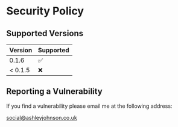 # Security Policy

## Supported Versions

| Version | Supported          |
| ------- | ------------------ |
| 0.1.6   | :white_check_mark: |
| < 0.1.5 | :x:                |

## Reporting a Vulnerability

If you find a vulnerability please email me at the following address:

social@ashleyjohnson.co.uk
